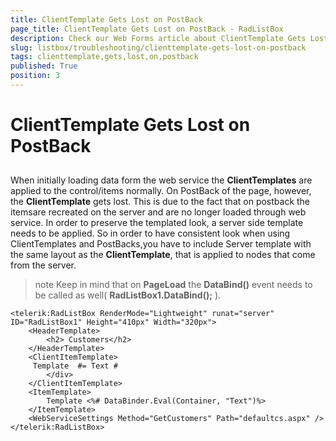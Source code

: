 ```yaml
---
title: ClientTemplate Gets Lost on PostBack
page_title: ClientTemplate Gets Lost on PostBack - RadListBox
description: Check our Web Forms article about ClientTemplate Gets Lost on PostBack.
slug: listbox/troubleshooting/clienttemplate-gets-lost-on-postback
tags: clienttemplate,gets,lost,on,postback
published: True
position: 3
---
```


# ClientTemplate Gets Lost on PostBack

## 

When initially loading data form the web service the **ClientTemplates** are applied to the control/items normally. On PostBack of the page, however, the **ClientTemplate** gets lost. This is due to the fact that on postback the itemsare recreated on the server and are no longer loaded through web service. In order to preserve the templated look, a server side template needs to be applied. So in order to have consistent look when using ClientTemplates and PostBacks,you have to include Server template with the same layout as the **ClientTemplate**, that is applied to nodes that come from the server.

>note Keep in mind that on **PageLoad** the **DataBind()** event needs to be called as well( **RadListBox1.DataBind();** ).
>

````ASPNET
<telerik:RadListBox RenderMode="Lightweight" runat="server" ID="RadListBox1" Height="410px" Width="320px">
	<HeaderTemplate>
		<h2> Customers</h2>
	</HeaderTemplate>
	<ClientItemTemplate>              
	 Template  #= Text # 
		</div>
	</ClientItemTemplate>
	<ItemTemplate>
		Template <%# DataBinder.Eval(Container, "Text")%>
	</ItemTemplate>
	<WebServiceSettings Method="GetCustomers" Path="defaultcs.aspx" />
</telerik:RadListBox>	
````


